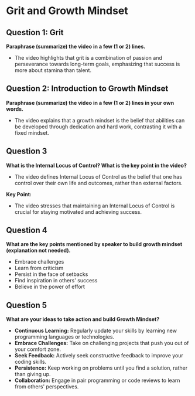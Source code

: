 # Grit and Growth Mindset

## Question 1: Grit

**Paraphrase (summarize) the video in a few (1 or 2) lines.**
- The video highlights that grit is a combination of passion and perseverance towards long-term goals, emphasizing that success is more about stamina than talent.

## Question 2: Introduction to Growth Mindset

**Paraphrase (summarize) the video in a few (1 or 2) lines in your own words.**
- The video explains that a growth mindset is the belief that abilities can be developed through dedication and hard work, contrasting it with a fixed mindset.

## Question 3

**What is the Internal Locus of Control? What is the key point in the video?**
- The video defines Internal Locus of Control as the belief that one has control over their own life and outcomes, rather than external factors.

**Key Point:**
- The video stresses that maintaining an Internal Locus of Control is crucial for staying motivated and achieving success.

## Question 4

**What are the key points mentioned by speaker to build growth mindset (explanation not needed).**
- Embrace challenges
- Learn from criticism
- Persist in the face of setbacks
- Find inspiration in others' success
- Believe in the power of effort

## Question 5

**What are your ideas to take action and build Growth Mindset?**
- **Continuous Learning:** Regularly update your skills by learning new programming languages or technologies.
- **Embrace Challenges:** Take on challenging projects that push you out of your comfort zone.
- **Seek Feedback:** Actively seek constructive feedback to improve your coding skills.
- **Persistence:** Keep working on problems until you find a solution, rather than giving up.
- **Collaboration:** Engage in pair programming or code reviews to learn from others' perspectives.
